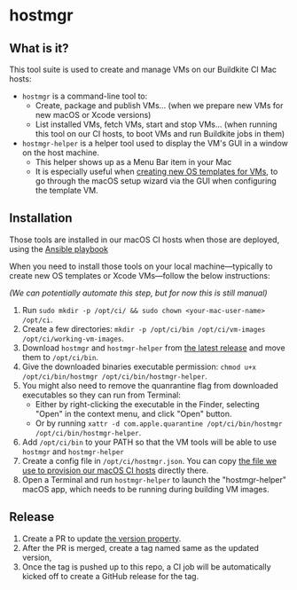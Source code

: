 # hostmgr

## What is it?

This tool suite is used to create and manage VMs on our Buildkite CI Mac hosts:

 - `hostmgr` is a command-line tool to:
    - Create, package and publish VMs… (when we prepare new VMs for new macOS or Xcode versions)
    - List installed VMs, fetch VMs, start and stop VMs… (when running this tool on our CI hosts, to boot VMs and run Buildkite jobs in them)
 - `hostmgr-helper` is a helper tool used to display the VM's GUI in a window on the host machine.
    - This helper shows up as a Menu Bar item in your Mac
    - It is especially useful when [creating new OS templates for VMs](https://github.com/Automattic/buildkite-ci/blob/trunk/src/agents/macos-vms/README.md), to go through the macOS setup wizard via the GUI when configuring the template VM.

## Installation

Those tools are installed in our macOS CI hosts when those are deployed, using the [Ansible playbook](https://github.com/Automattic/buildkite-ci/blob/trunk/src/agents/macos-hosts/tasks/install-hostmgr.yml)

When you need to install those tools on your local machine—typically to create new OS templates or Xcode VMs—follow the below instructions:

_(We can potentially automate this step, but for now this is still manual)_

1. Run `sudo mkdir -p /opt/ci/ && sudo chown <your-mac-user-name> /opt/ci`.
1. Create a few directories: `mkdir -p /opt/ci/bin /opt/ci/vm-images /opt/ci/working-vm-images`.
1. Download `hostmgr` and `hostmgr-helper` from [the latest release](https://github.com/automattic/hostmgr/releases) and move them to `/opt/ci/bin`.
1. Give the downloaded binaries executable permission: `chmod u+x /opt/ci/bin/hostmgr /opt/ci/bin/hostmgr-helper`.
1. You might also need to remove the quanrantine flag from downloaded executables so they can run from Terminal:
   - Either by right-clicking the executable in the Finder, selecting "Open" in the context menu, and click "Open" button.
   - Or by running `xattr -d com.apple.quarantine /opt/ci/bin/hostmgr /opt/ci/bin/hostmgr-helper`.
1. Add `/opt/ci/bin` to your PATH so that the VM tools will be able to use `hostmgr` and `hostmgr-helper`
1. Create a config file in `/opt/ci/hostmgr.json`. You can copy [the file we use to provision our macOS CI hosts](https://github.com/Automattic/buildkite-ci/blob/trunk/src/agents/macos-hosts/resources/hostmgr.json) directly there.
1. Open a Terminal and run `hostmgr-helper` to launch the "hostmgr-helper" macOS app, which needs to be running during building VM images.

## Release

1. Create a PR to update [the version property](Sources/libhostmgr/libhostmgr.swift).
1. After the PR is merged, create a tag named same as the updated version,
1. Once the tag is pushed up to this repo, a CI job will be automatically kicked off to create a GitHub release for the tag.
